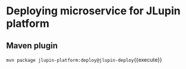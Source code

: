 # Deploying microservice for JLupin platform

## Maven plugin

`mvn package jlupin-platform:deploy@jlupin-deploy`{{execute}}
